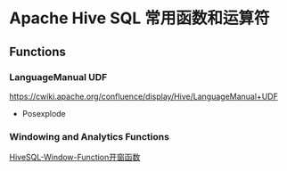 # Apache Hive SQL 常用函数和运算符


## Functions

### LanguageManual UDF

https://cwiki.apache.org/confluence/display/Hive/LanguageManual+UDF

- Posexplode



### Windowing and Analytics Functions

[HiveSQL-Window-Function开窗函数](work/component/Big-Data/Apache-Hive/Hive-SQL/HiveSQL-Window-Function开窗函数.md)
